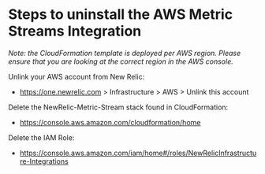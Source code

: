 # Steps to uninstall the AWS Metric Streams Integration

_Note: the CloudFormation template is deployed per AWS region. Please ensure that you are looking at the correct region in the AWS console._

Unlink your AWS account from New Relic:
- https://one.newrelic.com > Infrastructure > AWS > Unlink this account

Delete the NewRelic-Metric-Stream stack found in CloudFormation:
- https://console.aws.amazon.com/cloudformation/home

Delete the IAM Role:
- https://console.aws.amazon.com/iam/home#/roles/NewRelicInfrastructure-Integrations
